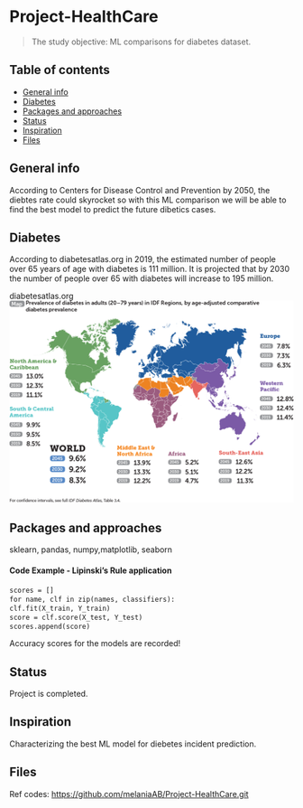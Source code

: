 # Project-HealthCare
> The study objective: ML comparisons for diabetes dataset. 


## Table of contents
* [General info](#general-info)
* [Diabetes](#image)
* [Packages and approaches](#R)
* [Status](#status)
* [Inspiration](#inspiration)
* [Files](#files) 

## General info
According to Centers for Disease Control and Prevention by 2050, the diebtes rate could skyrocket so with this ML comparison we will be able to find the best model to predict the future dibetics cases.

## Diabetes
According to diabetesatlas.org in 2019, the estimated number of people over 65 years of age with diabetes is 111 million. It is projected that by 2030 the number of people over 65 with diabetes will increase to 195 million.

diabetesatlas.org
![Diabetes](./dbs.png) 


## Packages and approaches
sklearn, pandas, numpy,matplotlib, seaborn


#### Code Example - Lipinski’s Rule application
    scores = []
    for name, clf in zip(names, classifiers):
    clf.fit(X_train, Y_train)
    score = clf.score(X_test, Y_test)
    scores.append(score)
  
Accuracy scores for the models are recorded!
  
## Status
Project is completed.

## Inspiration
Characterizing the best ML model for diebetes incident prediction.

## Files 
Ref codes: https://github.com/melaniaAB/Project-HealthCare.git
